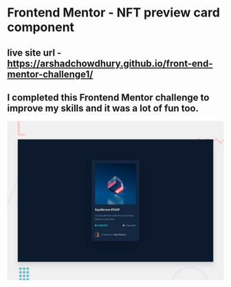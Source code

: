 # Frontend Mentor - NFT preview card component

## live site url - https://arshadchowdhury.github.io/front-end-mentor-challenge1/
## I completed this Frontend Mentor challenge to improve my skills and it was a lot of fun too.

![Design preview for the NFT preview card component coding challenge](./design/desktop-preview.jpg)


